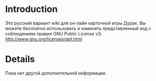 # Introduction #
Это русский вариант wiki для он-лайн карточной игры Дурак. Вы можете бесплатно использовать и изменять представленный код с соблюдением правил GNU Public License v3: http://www.gnu.org/licenses/gpl.html


# Details #
Пока нет другой дополнительной информации.